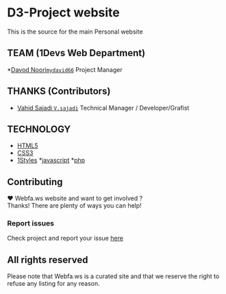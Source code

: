 

# D3-Project  website
This is the source for the main Personal website

## TEAM (1Devs Web Department)
*[Davod Noori`mydavid66`](https://github.com/mydavid66) Project Manager

## THANKS (Contributors)
* [Vahid Sajadi `V.sajadi`](https://github.com/v.sajadi) Technical Manager / Developer/Grafist

## TECHNOLOGY
* [HTML5](http://ali.md/wiki/html5)
* [CSS3](http://ali.md/css3ref)
* [1Styles](http://ali.md/1styles)
*[javascript](http://ali.md/javascript)
*[php](http://ali.md/php)




## Contributing
♥ Webfa.ws website and want to get involved ?  
Thanks! There are plenty of ways you can help!  

### Report issues
Check project and report your issue [here](https://github.com/D3-project)    


## All rights reserved ###
Please note that  Webfa.ws  is a curated site and that we reserve the right to refuse any listing for any reason.  
  


